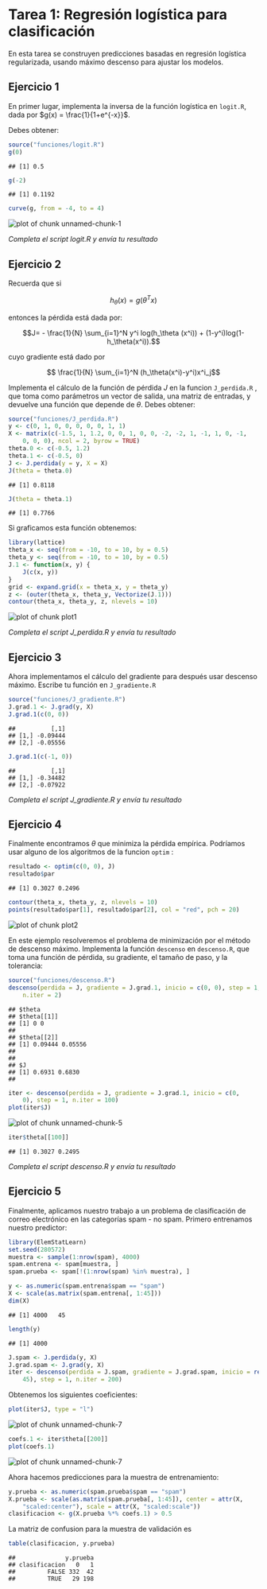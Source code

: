 Tarea 1: Regresión logística para clasificación 
=============================================

En esta tarea se construyen predicciones basadas en regresión logística
regularizada, usando máximo descenso para ajustar los modelos.

## Ejercicio 1
En primer lugar, implementa la inversa de la función logística en `logit.R`, dada por $g(x) = \frac{1}{1+e^{-x}}$. 

Debes obtener:



```r
source("funciones/logit.R")
g(0)
```

```
## [1] 0.5
```

```r
g(-2)
```

```
## [1] 0.1192
```

```r
curve(g, from = -4, to = 4)
```

![plot of chunk unnamed-chunk-1](figure/unnamed-chunk-1.png) 


*Completa el script logit.R y envía tu resultado*

## Ejercicio 2

Recuerda que si

$$h_\theta(x) = g(\theta^T x)$$ 

entonces la pérdida está dada por:

$$J= - \frac{1}{N} \sum_{i=1}^N y^i log(h_\theta (x^i)) + (1-y^i)log(1-h_\theta(x^i)).$$

cuyo gradiente está dado por

$$ \frac{1}{N} \sum_{i=1}^N (h_\theta(x^i)-y^i)x^i_j$$


Implementa el cálculo de la función de pérdida $J$ en la funcion `J_perdida.R` , que toma como parámetros un vector de salida, una matriz de entradas, y devuelve una función que depende de $\theta$. Debes obtener:



```r
source("funciones/J_perdida.R")
y <- c(0, 1, 0, 0, 0, 0, 0, 1, 1)
X <- matrix(c(-1.5, 1, 1.2, 0, 0, 1, 0, 0, -2, -2, 1, -1, 1, 0, -1, 
    0, 0, 0), ncol = 2, byrow = TRUE)
theta.0 <- c(-0.5, 1.2)
theta.1 <- c(-0.5, 0)
J <- J.perdida(y = y, X = X)
J(theta = theta.0)
```

```
## [1] 0.8118
```

```r
J(theta = theta.1)
```

```
## [1] 0.7766
```




Si graficamos esta función obtenemos:



```r
library(lattice)
theta_x <- seq(from = -10, to = 10, by = 0.5)
theta_y <- seq(from = -10, to = 10, by = 0.5)
J.1 <- function(x, y) {
    J(c(x, y))
}
grid <- expand.grid(x = theta_x, y = theta_y)
z <- (outer(theta_x, theta_y, Vectorize(J.1)))
contour(theta_x, theta_y, z, nlevels = 10)
```

![plot of chunk plot1](figure/plot1.png) 



*Completa el script J_perdida.R y envía tu resultado*


## Ejercicio 3

Ahora implementamos el cálculo del gradiente para después usar descenso máximo. Escribe tu función en `J_gradiente.R`



```r
source("funciones/J_gradiente.R")
J.grad.1 <- J.grad(y, X)
J.grad.1(c(0, 0))
```

```
##          [,1]
## [1,] -0.09444
## [2,] -0.05556
```

```r
J.grad.1(c(-1, 0))
```

```
##          [,1]
## [1,] -0.34482
## [2,] -0.07922
```




*Completa el script J_gradiente.R y envía tu resultado*



## Ejercicio 4

Finalmente encontramos $\theta$ que minimiza la pérdida empírica. Podríamos usar alguno de los algoritmos de la funcion `optim` :



```r
resultado <- optim(c(0, 0), J)
resultado$par
```

```
## [1] 0.3027 0.2496
```

```r
contour(theta_x, theta_y, z, nlevels = 10)
points(resultado$par[1], resultado$par[2], col = "red", pch = 20)
```

![plot of chunk plot2](figure/plot2.png) 


En este ejemplo resolveremos el problema de minimización por el método de descenso máximo. Implementa la función `descenso`  en `descenso.R`, que toma una función de pérdida, su gradiente, el tamaño de paso, y la tolerancia:



```r
source("funciones/descenso.R")
descenso(perdida = J, gradiente = J.grad.1, inicio = c(0, 0), step = 1, 
    n.iter = 2)
```

```
## $theta
## $theta[[1]]
## [1] 0 0
## 
## $theta[[2]]
## [1] 0.09444 0.05556
## 
## 
## $J
## [1] 0.6931 0.6830
## 
```






```r
iter <- descenso(perdida = J, gradiente = J.grad.1, inicio = c(0, 
    0), step = 1, n.iter = 100)
plot(iter$J)
```

![plot of chunk unnamed-chunk-5](figure/unnamed-chunk-5.png) 

```r
iter$theta[[100]]
```

```
## [1] 0.3027 0.2495
```




*Completa el script descenso.R y envía tu resultado*

## Ejercicio 5

Finalmente, aplicamos nuestro trabajo a un problema de clasificación de correo electrónico en las categorías spam - no spam. Primero entrenamos nuestro predictor:



```r
library(ElemStatLearn)
set.seed(280572)
muestra <- sample(1:nrow(spam), 4000)
spam.entrena <- spam[muestra, ]
spam.prueba <- spam[!(1:nrow(spam) %in% muestra), ]

y <- as.numeric(spam.entrena$spam == "spam")
X <- scale(as.matrix(spam.entrena[, 1:45]))
dim(X)
```

```
## [1] 4000   45
```

```r
length(y)
```

```
## [1] 4000
```

```r
J.spam <- J.perdida(y, X)
J.grad.spam <- J.grad(y, X)
iter <- descenso(perdida = J.spam, gradiente = J.grad.spam, inicio = rep(0, 
    45), step = 1, n.iter = 200)
```




Obtenemos los siguientes coeficientes:



```r
plot(iter$J, type = "l")
```

![plot of chunk unnamed-chunk-7](figure/unnamed-chunk-71.png) 

```r
coefs.1 <- iter$theta[[200]]
plot(coefs.1)
```

![plot of chunk unnamed-chunk-7](figure/unnamed-chunk-72.png) 


Ahora hacemos predicciones para la muestra de entrenamiento:



```r
y.prueba <- as.numeric(spam.prueba$spam == "spam")
X.prueba <- scale(as.matrix(spam.prueba[, 1:45]), center = attr(X, 
    "scaled:center"), scale = attr(X, "scaled:scale"))
clasificacion <- g(X.prueba %*% coefs.1) > 0.5
```




La matriz de confusion para la muestra de validación es



```r
table(clasificacion, y.prueba)
```

```
##              y.prueba
## clasificacion   0   1
##         FALSE 332  42
##         TRUE   29 198
```



